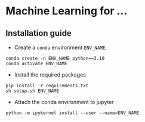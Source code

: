 # Machine Learning for ...
## Installation guide
- Create a `conda` environment `ENV_NAME`: 
```
conda create -n ENV_NAME python==3.10
conda activate ENV_NAME
```
- Install the required packages
```
pip install -r requirements.txt
sh setup.sh ENV_NAME
```
- Attach the conda environment to jupyter
```
python -m ipykernel install --user --name=ENV_NAME
```

